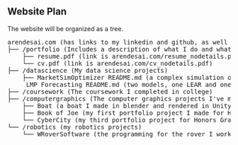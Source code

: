 ## Website Plan
The website will be organized as a tree. 
<pre>
arendesai.com (has links to my linkedin and github, as well as a picture of me. Acts like an about page. )
├── /portfolio (Includes a description of what I do and what degrees / certifications I have)
    ├── resume.pdf (link is arendesai.com/resume_nodetails.pdf)
    └── cv.pdf (link is arendesai.com/cv_nodetails.pdf)
├── /datascience (My data science projects)
    ├── MarketSimOptimizer README.md (a complex simulation of the MISO market on a generation unit) (link is arendesai.com/MSO-README.md)
     LMP Forecasting README.md (two models, one LEAR and one DNN, that model LMPs based on whitepapers) (link is arendesai.com/LMPF-README.md)
├── /coursework (The coursework I completed in college)
├── /computergraphics (The computer graphics projects I've made)
    ├── Boat (a boat I made in blender and rendered in Unity) (link is github.com/ArenKDesai/Boat)
    ├── Book of Joe (my first portfolio project I made for Honors Graphics, its a web game) (link is arendesai.com/bookofjoe)
    └── CyberCity (my third portfolio project for Honors Graphics, its a 3D cyberpunk city) (link is arendesai.com/cybercity)
└── /robotics (my robotics projects)
    └── WRoverSoftware (the programming for the rover I worked on for UW - Madison) (link is github.com/WisconsinRobotics/WRoverSoftware)
</pre>

